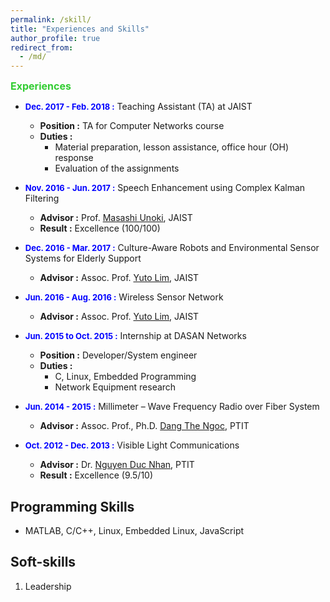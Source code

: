 ```yaml
---
permalink: /skill/
title: "Experiences and Skills"
author_profile: true
redirect_from: 
  - /md/
---
```


**<font size="3" color="#32CD32">Experiences</font>**
- **<font size="2" color="#0000FF">Dec. 2017 - Feb. 2018 :</font>** Teaching Assistant (TA) at JAIST
	- **Position :** TA for Computer Networks course
	- **Duties :**
		- Material preparation, lesson assistance, office hour (OH) response
		- Evaluation of the assignments

- **<font size="2" color="#0000FF">Nov. 2016 - Jun. 2017 :</font>** Speech Enhancement using Complex Kalman Filtering
	- **Advisor :** Prof. [Masashi Unoki](http://www.jaist.ac.jp/~unoki/lab/en/), JAIST
	- **Result :** Excellence (100/100)

- **<font size="2" color="#0000FF">Dec. 2016 - Mar. 2017 :</font>** Culture-Aware Robots and Environmental Sensor Systems for Elderly Support
	- **Advisor :** Assoc. Prof. [Yuto Lim](http://www.jaist.ac.jp/is/labs/lim-lab/research.php), JAIST
	
- **<font size="2" color="#0000FF">Jun. 2016 - Aug. 2016 :</font>** Wireless Sensor Network
	- **Advisor :** Assoc. Prof. [Yuto Lim](http://www.jaist.ac.jp/is/labs/lim-lab/research.php), JAIST
	
- **<font size="2" color="#0000FF">Jun. 2015 to Oct. 2015 :</font>** Internship at DASAN Networks
	- **Position :** Developer/System engineer
	- **Duties :**
		- C, Linux, Embedded Programming
		- Network Equipment research
- **<font size="2" color="#0000FF">Jun. 2014 - 2015 :</font>** Millimeter – Wave Frequency Radio over Fiber System
	- **Advisor :** Assoc. Prof., Ph.D. [Dang The Ngoc](https://sites.google.com/site/dtngoc/), PTIT
	
- **<font size="2" color="#0000FF">Oct. 2012 - Dec. 2013 :</font>** Visible Light Communications
	- **Advisor :** Dr. [Nguyen Duc Nhan](nducnhanvt1@yahoo.com), PTIT
	- **Result :** Excellence (9.5/10)


## Programming Skills

  - MATLAB, C/C++, Linux, Embedded Linux, JavaScript


## Soft-skills

  1. Leadership

